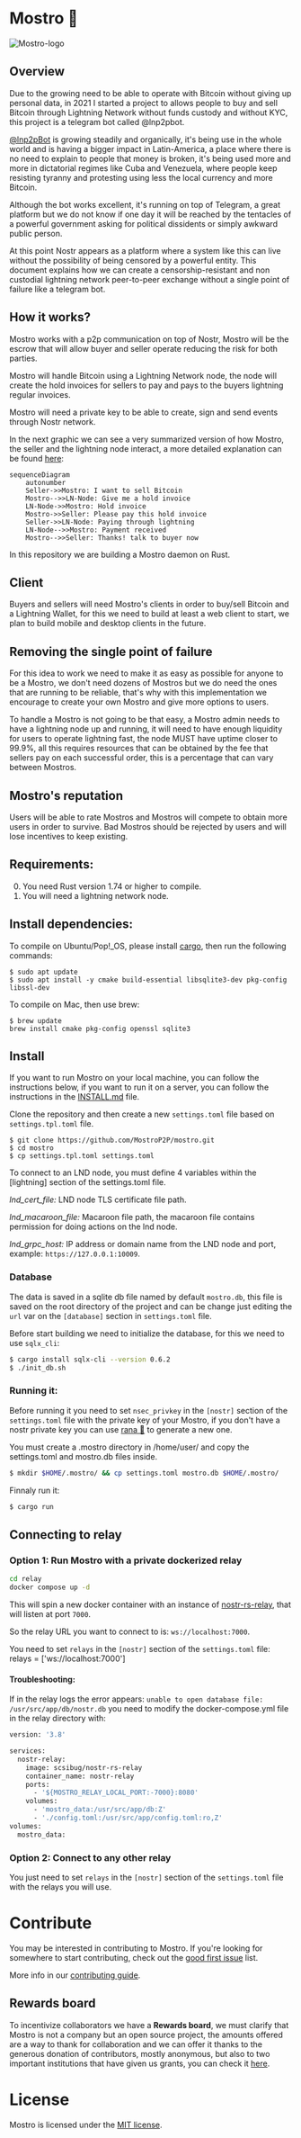 # Mostro 🧌

![Mostro-logo](static/logo.png)

## Overview

Due to the growing need to be able to operate with Bitcoin without giving up personal data, in 2021 I started a project to allows people to buy and sell Bitcoin through Lightning Network without funds custody and without KYC, this project is a telegram bot called @lnp2pbot.

[@lnp2pBot](https://github.com/lnp2pBot/bot) is growing steadily and organically, it's being use in the whole world and is having a bigger impact in Latin-America, a place where there is no need to explain to people that money is broken, it's being used more and more in dictatorial regimes like Cuba and Venezuela, where people keep resisting tyranny and protesting using less the local currency and more Bitcoin.

Although the bot works excellent, it's running on top of Telegram, a great platform but we do not know if one day it will be reached by the tentacles of a powerful government asking for political dissidents or simply awkward public person.

At this point Nostr appears as a platform where a system like this can live without the possibility of being censored by a powerful entity. This document explains how we can create a censorship-resistant and non custodial lightning network peer-to-peer exchange without a single point of failure like a telegram bot.

## How it works?

Mostro works with a p2p communication on top of Nostr, Mostro will be the escrow that will allow buyer and seller operate reducing the risk for both parties.

Mostro will handle Bitcoin using a Lightning Network node, the node will create the hold invoices for sellers to pay and pays to the buyers lightning regular invoices.

Mostro will need a private key to be able to create, sign and send events through Nostr network.

In the next graphic we can see a very summarized version of how Mostro, the seller and the lightning node interact, a more detailed explanation can be found [here](https://mostro.network/messages):

```mermaid
sequenceDiagram
    autonumber
    Seller->>Mostro: I want to sell Bitcoin
    Mostro-->>LN-Node: Give me a hold invoice
    LN-Node->>Mostro: Hold invoice
    Mostro->>Seller: Please pay this hold invoice
    Seller->>LN-Node: Paying through lightning
    LN-Node-->>Mostro: Payment received
    Mostro-->>Seller: Thanks! talk to buyer now
```

In this repository we are building a Mostro daemon on Rust.

## Client

Buyers and sellers will need Mostro's clients in order to buy/sell Bitcoin and a Lightning Wallet, for this we need to build at least a web client to start, we plan to build mobile and desktop clients in the future.

## Removing the single point of failure

For this idea to work we need to make it as easy as possible for anyone to be a Mostro, we don't need dozens of Mostros but we do need the ones that are running to be reliable, that's why with this implementation we encourage to create your own Mostro and give more options to users.

To handle a Mostro is not going to be that easy, a Mostro admin needs to have a lightning node up and running, it will need to have enough liquidity for users to operate lightning fast, the node MUST have uptime closer to 99.9%, all this requires resources that can be obtained by the fee that sellers pay on each successful order, this is a percentage that can vary between Mostros.

## Mostro's reputation

Users will be able to rate Mostros and Mostros will compete to obtain more users in order to survive. Bad Mostros should be rejected by users and will lose incentives to keep existing.

## Requirements:

0. You need Rust version 1.74 or higher to compile.
1. You will need a lightning network node.

## Install dependencies:

To compile on Ubuntu/Pop!\_OS, please install [cargo](https://www.rust-lang.org/tools/install), then run the following commands:

```
$ sudo apt update
$ sudo apt install -y cmake build-essential libsqlite3-dev pkg-config libssl-dev
```
To compile on Mac, then use brew:

```
$ brew update
brew install cmake pkg-config openssl sqlite3

```


## Install

If you want to run Mostro on your local machine, you can follow the instructions below, if you want to run it on a server, you can follow the instructions in the [INSTALL.md](INSTALL.md) file.

Clone the repository and then create a new `settings.toml` file based on `settings.tpl.toml` file.

```
$ git clone https://github.com/MostroP2P/mostro.git
$ cd mostro
$ cp settings.tpl.toml settings.toml
```

To connect to an LND node, you must define 4 variables within the [lightning] section of the settings.toml file.

_lnd_cert_file:_ LND node TLS certificate file path.

_lnd_macaroon_file:_ Macaroon file path, the macaroon file contains permission for doing actions on the lnd node.

_lnd_grpc_host:_ IP address or domain name from the LND node and port, example: `https://127.0.0.1:10009`.

### Database

The data is saved in a sqlite db file named by default `mostro.db`, this file is saved on the root directory of the project and can be change just editing the `url` var on the `[database]` section in `settings.toml` file.

Before start building we need to initialize the database, for this we need to use `sqlx_cli`:

```bash
$ cargo install sqlx-cli --version 0.6.2
$ ./init_db.sh
```

### Running it:

Before running it you need to set `nsec_privkey` in the `[nostr]` section of the `settings.toml` file with the private key of your Mostro, if you don't have a nostr private key you can use [rana 🐸](https://github.com/grunch/rana) to generate a new one.

You must create a .mostro directory in /home/user/ and copy the settings.toml and mostro.db files inside.

```bash
$ mkdir $HOME/.mostro/ && cp settings.toml mostro.db $HOME/.mostro/
```

Finnaly run it:

```bash
$ cargo run
```

## Connecting to relay

### Option 1: Run Mostro with a private dockerized relay

```bash
cd relay
docker compose up -d
```

This will spin a new docker container with an instance of [nostr-rs-relay](https://github.com/scsibug/nostr-rs-relay), that will listen at port `7000`.

So the relay URL you want to connect to is: `ws://localhost:7000`.

You need to set `relays` in the `[nostr]` section of the `settings.toml` file:
relays = ['ws://localhost:7000']

#### Troubleshooting:

If in the relay logs the error appears: `unable to open database file: /usr/src/app/db/nostr.db` you need to modify the docker-compose.yml file in the relay directory with:

```bash
version: '3.8'

services:
  nostr-relay:
    image: scsibug/nostr-rs-relay
    container_name: nostr-relay
    ports:
      - '${MOSTRO_RELAY_LOCAL_PORT:-7000}:8080'
    volumes:
      - 'mostro_data:/usr/src/app/db:Z'
      - './config.toml:/usr/src/app/config.toml:ro,Z'
volumes:
  mostro_data:
```

### Option 2: Connect to any other relay

You just need to set `relays` in the `[nostr]` section of the `settings.toml` file with the relays you will use.

# Contribute

You may be interested in contributing to Mostro. If you're looking for somewhere to start contributing, check out the [good first issue](https://github.com/MostroP2P/mostro/labels/good%20first%20issue) list.

More info in our [contributing guide](CONTRIBUTING.md).

## Rewards board

To incentivize collaborators we have a **Rewards board**, we must clarify that Mostro is not a company but an open source project, the amounts offered are a way to thank for collaboration and we can offer it thanks to the generous donation of contributors, mostly anonymous, but also to two important institutions that have given us grants, you can check it [here](https://github.com/orgs/MostroP2P/projects/2/views/1).

# License

Mostro is licensed under the [MIT license](LICENSE).

```

```
